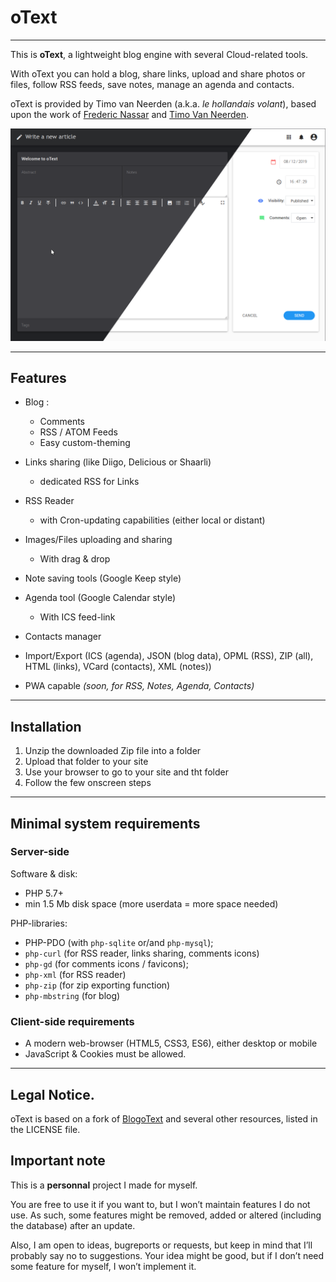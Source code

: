 # oText

---

This is **oText**, a lightweight blog engine with several Cloud-related tools.

With oText you can hold a blog, share links, upload and share photos or files, follow RSS feeds, save notes, manage an agenda and contacts.

oText  is provided by Timo van Neerden (a.k.a. _le hollandais volant_), based upon the work of [Frederic Nassar](https://twitter.com/frednassar) and [Timo Van Neerden](https://lehollandaisvolant.net/).

![alt tag](screenshot.png?raw=true&v2)

---

## Features

 * Blog :
    * Comments
    * RSS / ATOM Feeds
    * Easy custom-theming
 * Links sharing (like Diigo, Delicious or Shaarli)
    * dedicated RSS for Links
 * RSS Reader
    * with Cron-updating capabilities (either local or distant)
 * Images/Files uploading and sharing
    * With drag & drop
 * Note saving tools (Google Keep style)
 * Agenda tool (Google Calendar style)
    * With ICS feed-link
 * Contacts manager
 * Import/Export (ICS (agenda), JSON (blog data), OPML (RSS), ZIP (all), HTML (links), VCard (contacts), XML (notes))


* PWA capable _(soon, for RSS, Notes, Agenda, Contacts)_

---

## Installation
 1. Unzip the downloaded Zip file into a folder
 2. Upload that folder to your site
 3. Use your browser to go to your site and tht folder
 4. Follow the few onscreen steps

---

## Minimal system requirements
### Server-side
Software & disk:
 * PHP 5.7+
 * min 1.5 Mb disk space (more userdata = more space needed)

 PHP-libraries:
 * PHP-PDO (with `php-sqlite` or/and `php-mysql`);
 * `php-curl` (for RSS reader, links sharing, comments icons)
 * `php-gd` (for comments icons / favicons);
 * `php-xml` (for RSS reader)
 * `php-zip` (for zip exporting function)
 * `php-mbstring` (for blog)

### Client-side requirements
 * A modern web-browser (HTML5, CSS3, ES6), either desktop or mobile
 * JavaScript & Cookies must be allowed.

---

## Legal Notice.

oText is based on a fork of [BlogoText](https://github.com/BlogoText/blogotext) and several other resources, listed in the LICENSE file.

## Important note

This is a **personnal** project I made for myself.

You are free to use it if you want to, but I won’t maintain features I do not use. As such, some features might be removed, added or altered (including the database) after an update.

Also, I am open to ideas, bugreports or requests, but keep in mind that I’ll probably say no to suggestions. Your idea might be good, but if I don’t need some feature for myself, I won’t implement it.
